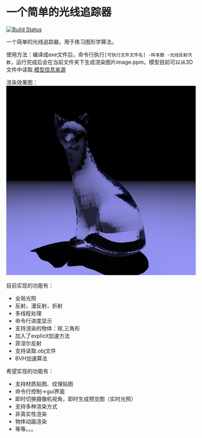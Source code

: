 # 一个简单的光线追踪器

[![Build Status](https://travis-ci.com/MrWen33/RayTracer.svg?branch=master)](https://travis-ci.com/MrWen33/RayTracer)

一个简单的光线追踪器，用于练习图形学算法。

使用方法：编译成exe文件后，命令行执行```[可执行文件文件名] -样本数 -光线反射次数```，运行完成后会在当前文件夹下生成渲染图片image.ppm。模型目前可以从3D文件中读取.[模型信息来源](http://www.kevinbeason.com/smallpt/)

渲染效果图：
![render](sample_16spp.jpg)

目前实现的功能有：

* 全局光照
* 反射，漫反射，折射
* 多线程处理
* 命令行进度显示
* 支持渲染的物体：球,三角形
* 加入了explicit加速方法
* 菲涅尔反射
* 支持读取.obj文件
* BVH加速算法

希望实现的功能有：

* 支持材质贴图、纹理贴图
* 命令行控制->gui界面
* 即时切换摄像机视角，即时生成预览图（实时光照）
* 支持多种渲染方式
* 非真实性渲染
* 物体动画渲染
* 等等。。。